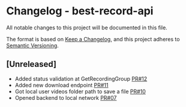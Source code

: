 
# Changelog - best-record-api
All notable changes to this project will be documented in this file.

The format is based on [Keep a Changelog](https://keepachangelog.com/en/1.0.0/),
and this project adheres to [Semantic Versioning](https://semver.org/spec/v2.0.0.html).

## [Unreleased]

- Added status validation at GetRecordingGroup [PR#12](https://github.com/silvioubaldino/best-record-api/pull/12)
- Added new download endpoint [PR#11](https://github.com/silvioubaldino/best-record-api/pull/11)
- Got local user videos folder path to save a file [PR#10](https://github.com/silvioubaldino/best-record-api/pull/10)
- Opened backend to local network [PR#07](https://github.com/silvioubaldino/best-record-api/pull/7)
